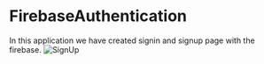# FirebaseAuthentication

In this application we have created signin and signup page with the firebase.
![SignUp](https://user-images.githubusercontent.com/69538996/168417074-b9719411-44c9-4629-9daf-683d961dd782.jpeg)
